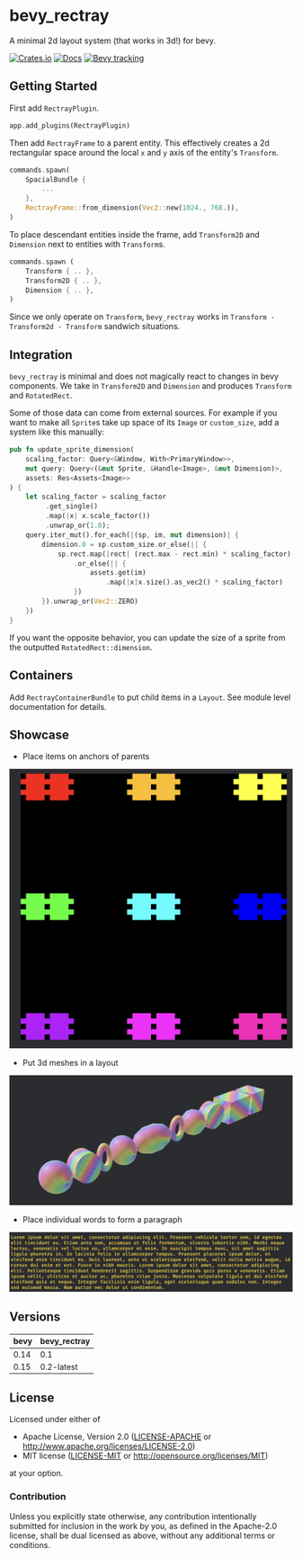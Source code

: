 # bevy_rectray

A minimal 2d layout system (that works in 3d!) for bevy.

[![Crates.io](https://img.shields.io/crates/v/bevy_rectray.svg)](https://crates.io/crates/bevy_rectray)
[![Docs](https://docs.rs/bevy_rectray/badge.svg)](https://docs.rs/bevy_rectray/latest/bevy_rectray/)
[![Bevy tracking](https://img.shields.io/badge/Bevy%20tracking-released%20version-lightblue)](https://bevyengine.org/learn/book/plugin-development/)

## Getting Started

First add `RectrayPlugin`.

```rust
app.add_plugins(RectrayPlugin)
```

Then add `RectrayFrame` to a parent entity.
This effectively creates a 2d rectangular space around
the local `x` and `y` axis of the entity's `Transform`.

```rust
commands.spawn(
    SpacialBundle {
        ...
    },
    RectrayFrame::from_dimension(Vec2::new(1024., 768.)),
)
```

To place descendant entities inside the frame, add `Transform2D` and `Dimension` next to entities
with `Transform`s.

```rust
commands.spawn (
    Transform { .. },
    Transform2D { .. },
    Dimension { .. },
)
```

Since we only operate on `Transform`, `bevy_rectray`
works in `Transform - Transform2d - Transform` sandwich situations.

## Integration

`bevy_rectray` is minimal and does not magically react to changes in bevy components.
We take in `Transform2D` and `Dimension` and produces `Transform`
and `RotatedRect`.

Some of those data can come from external sources.
For example if you want to make all `Sprite`s take up space of its `Image` or `custom_size`,
add a system like this manually:

```rust
pub fn update_sprite_dimension(
    scaling_factor: Query<&Window, With<PrimaryWindow>>,
    mut query: Query<(&mut Sprite, &Handle<Image>, &mut Dimension)>,
    assets: Res<Assets<Image>>
) {
    let scaling_factor = scaling_factor
         .get_single()
         .map(|x| x.scale_factor())
         .unwrap_or(1.0);
    query.iter_mut().for_each(|(sp, im, mut dimension)| {
        dimension.0 = sp.custom_size.or_else(|| {
            sp.rect.map(|rect| (rect.max - rect.min) * scaling_factor)
                .or_else(|| {
                    assets.get(im)
                        .map(|x|x.size().as_vec2() * scaling_factor)
                })
        }).unwrap_or(Vec2::ZERO)
    })
}
```

If you want the opposite behavior, you can update the size of a sprite from
the outputted `RotatedRect::dimension`.

## Containers

Add `RectrayContainerBundle` to put child items in a `Layout`.
See module level documentation for details.

## Showcase

* Place items on anchors of parents

![anchors](./showcase/anchors.png)

* Put 3d meshes in a layout

![3d](./showcase/3d.png)

* Place individual words to form a paragraph

![text](./showcase/text.png)

## Versions

| bevy | bevy_rectray |
|------|--------------|
| 0.14 | 0.1          |
| 0.15 | 0.2-latest   |

## License

Licensed under either of

* Apache License, Version 2.0 ([LICENSE-APACHE](LICENSE-APACHE) or <http://www.apache.org/licenses/LICENSE-2.0>)
* MIT license ([LICENSE-MIT](LICENSE-MIT) or <http://opensource.org/licenses/MIT>)

at your option.

### Contribution

Unless you explicitly state otherwise, any contribution intentionally submitted
for inclusion in the work by you, as defined in the Apache-2.0 license, shall be dual licensed as above, without any
additional terms or conditions.
